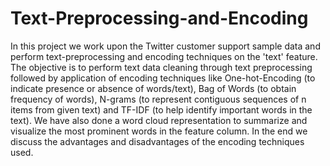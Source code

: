 # Text-Preprocessing-and-Encoding

In this project we work upon the Twitter customer support sample data and perform text-preprocessing and encoding techniques on the 'text' feature. The objective is to perform text data cleaning through text preprocessing followed by application of encoding techniques like One-hot-Encoding (to indicate presence or absence of words/text), Bag of Words (to obtain frequency of words), N-grams (to represent contiguous sequences of n items from given text) and TF-IDF (to help identify important words in the text). We have also done a word cloud representation to summarize and visualize the most prominent words in the feature column. In the end we discuss the advantages and disadvantages of the encoding techniques used.
